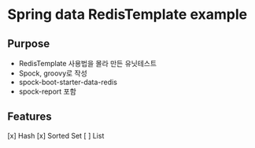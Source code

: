 # Spring data RedisTemplate example

## Purpose

* RedisTemplate 사용법을 몰라 만든 유닛테스트
* Spock, groovy로 작성
* spock-boot-starter-data-redis
* spock-report 포함

## Features

[x] Hash
[x] Sorted Set
[ ] List


